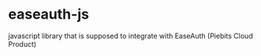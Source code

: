 # easeauth-js
javascript library that is supposed to integrate with EaseAuth (Piebits Cloud Product)
